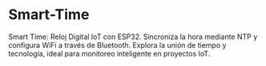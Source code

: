 # Smart-Time
Smart Time: Reloj Digital IoT con ESP32. Sincroniza la hora mediante NTP y configura WiFi a través de Bluetooth. Explora la unión de tiempo y tecnología, ideal para monitoreo inteligente en proyectos IoT.
